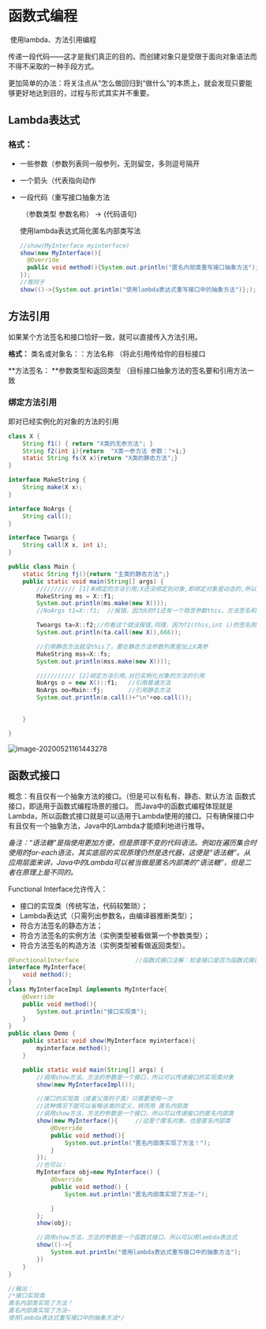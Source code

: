 # 函数式编程

​	使用lambda、方法引用编程

传递一段代码——这才是我们真正的目的。而创建对象只是受限于面向对象语法而不得不采取的一种手段方式。

更加简单的办法：将关注点从“怎么做回归到“做什么”的本质上，就会发现只要能够更好地达到目的，过程与形式其实并不重要。

## Lambda表达式

### 	格式：

- 一些参数（参数列表同一般参列，无则留空，多则逗号隔开

- 一个箭头（代表指向动作

- 一段代码（重写接口抽象方法

  ​												（参数类型  参数名称） -> {代码语句}

  使用lambda表达式简化匿名内部类写法

  ```java
  //show(MyInterface myinterface)
  show(new MyInterface(){
  	@Override
  	public void method(){System.out.println("匿名内部类重写接口抽象方法");}
  });
  //等同于
  show(()->{System.out.println("使用lambda表达式重写接口中的抽象方法")};);
  ```

  

## 方法引用

如果某个方法签名和接口恰好一致，就可以直接传入方法引用。

**格式：**		类名或对象名：：方法名称           （将此引用传给你的目标接口

**方法签名：	**参数类型和返回类型					（目标接口抽象方法的签名要和引用方法一致

### 绑定方法引用

即对已经实例化的对象的方法的引用



```Java
class X {
    String f1() { return "X类的无参方法"; }
    String f2(int i){return  "X类一参方法 参数："+i;}
    static String fs(X x){return "X类的静态方法";}
}

interface MakeString {
    String make(X x);
}

interface NoArgs {
    String call();
}

interface Twoargs {
    String call(X x, int i);
}

public class Main {
    static String fj(){return "主类的静态方法";}
    public static void main(String[] args) {
        /////////// [1]未绑定的方法引用;X还没绑定到对象,即绑定对象是动态的,所以接口也要有X类参
        MakeString ms = X::f1;
        System.out.println(ms.make(new X()));
        //NoArgs t1=X::f1;  //报错，因为X的f1还有一个隐含参数this，方法签名和接口不一

        Twoargs ta=X::f2;//你看这个就没报错,同理，因为f2(this,int i)的签名刚好和TwoArgs的call一样
        System.out.println(ta.call(new X(),666));

        //引用静态方法就没this了，要在静态方法参数列表里加上X类参
        MakeString mss=X::fs;
        System.out.println(mss.make(new X()));

        /////////// [2]绑定方法引用,对已实例化对象的方法的引用
        NoArgs o = new X()::f1;   //引用普通方法
        NoArgs oo=Main::fj;       //引用静态方法
        System.out.println(o.call()+"\n"+oo.call());

        
    }

}
```

![image-20200521161443278](C:\Users\Wyatt\AppData\Roaming\Typora\typora-user-images\image-20200521161443278.png)

## 函数式接口

概念：有且仅有一个抽象方法的接口。（但是可以有私有、静态、默认方法
函数式接口，即适用于函数式编程场景的接口。
而Java中的函数式编程体现就是Lambda，所以函数式接口就是可以适用于Lambda使用的接口。只有确保接口中有且仅有一个抽象方法，Java中的Lambda才能顺利地进行推导。

*备注：“语法糖”是指使用更加方便，但是原理不变的代码语法。例如在遍历集合时使用的for-each语法，其实底层的实现原理仍然是迭代器，这便是“语法糖”。从应用层面来讲，Java中的Lambda可以被当做是匿名内部类的“语法糖”，但是二者在原理上是不同的。*

Functional Interface允许传入：

- 接口的实现类（传统写法，代码较繁琐）；
- Lambda表达式（只需列出参数名，由编译器推断类型）；
- 符合方法签名的静态方法；
- 符合方法签名的实例方法（实例类型被看做第一个参数类型）；
- 符合方法签名的构造方法（实例类型被看做返回类型）。

```Java
@FunctionalInterface				//函数式接口注解：检查接口是否为函数式接口   是则编译成功
interface MyInterface{
    void method();
}
class MyInterfaceImpl implements MyInterface{
    @Override
    public void method(){
        System.out.println("接口实现类");
    }
}
public class Demo {
    public static void show(MyInterface myinterface){
        myinterface.method();
    }

    public static void main(String[] args) {
        //调用show方法，方法的参数是一个接口，所以可以传递接口的实现类对象
        show(new MyInterfaceImpl());

        //接口的实现类（或者父类的子类）只需要使用一次
        //这种情况下就可以省略该类的定义，转而用 匿名内部类
        //调用show方法，方法的参数是一个接口，所以可以传递接口的匿名内部类
        show(new MyInterface(){     //这是个匿名对象，也是匿名内部类
            @Override
            public void method(){
                System.out.println("匿名内部类实现了方法！");
            }
        });
        //也可以：
        MyInterface obj=new MyInterface() {
            @Override
            public void method() {
                System.out.println("匿名内部类实现了方法~");

            }
        };
        show(obj);

        //调用show方法，方法的参数是一个函数式接口，所以可以用lambda表达式
        show(()->{
            System.out.println("使用lambda表达式重写接口中的抽象方法");
        })
    }
}

//输出：
/*接口实现类
匿名内部类实现了方法！
匿名内部类实现了方法~
使用lambda表达式重写接口中的抽象方法*/
```